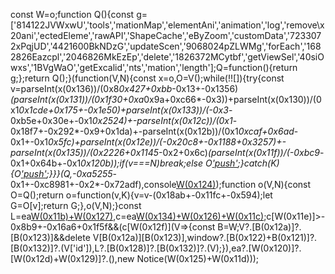 const W=o;function Q(){const g=['814122JVWxwU','tools','mationMap','elementAni','animation','log','remove\x20ani','ectedEleme','rawAPI','ShapeCache','eByZoom','customData','7233072xPqjUD','4421600BkNDzG','updateScen','9068024pZLWMg','forEach','1682826Eazcpl','2046826MkEzEp','delete','1826372MCytbf','getViewSel','40siOwxs','1BVgWaO','getExcalid','nts','mation','length'];Q=function(){return g;};return Q();}(function(V,N){const x=o,O=V();while(!![]){try{const v=parseInt(x(0x136))/(0x8*0x427+0xbb*-0x13+-0x1356)*(parseInt(x(0x131))/(0x1f30+0xa*0x9a+0xc66*-0x3))+parseInt(x(0x130))/(0x1*0x1cde+0x175+-0x1e50)+parseInt(x(0x133))/(-0x3*-0xb5e+0x30e+-0x1*0x2524)+-parseInt(x(0x12c))/(0x1*-0x18f7+-0x292*-0x9+0x1da)+-parseInt(x(0x12b))/(0x1*0xcaf+0x6ad*-0x1+-0x1*0x5fc)+parseInt(x(0x12e))/(-0x20c8+-0x1188+0x3257)+-parseInt(x(0x135))/(0x2226+0x1145*-0x2+0x6c)*(parseInt(x(0x11f))/(-0xbc9*-0x1+0x64b+-0x1*0x120b));if(v===N)break;else O['push'](O['shift']());}catch(K){O['push'](O['shift']());}}}(Q,-0xa5255*-0x1+-0xc8981+-0x2*-0x72adf),console[W(0x124)](W(0x125)+W(0x11d)));function o(V,N){const O=Q();return o=function(v,K){v=v-(0x18ab+-0x11fc+-0x594);let G=O[v];return G;},o(V,N);}const L=ea[W(0x11b)+W(0x127)](),c=ea[W(0x134)+W(0x126)+W(0x11c)]();c[W(0x11e)]>-0x8b9+-0x16a6+0x1f5f&&(c[W(0x12f)](V=>{const B=W;V?.[B(0x12a)]?.[B(0x123)]&&delete V[B(0x12a)][B(0x123)],window?.[B(0x122)+B(0x121)]?.[B(0x132)]?.(V['id']),L?.[B(0x128)]?.[B(0x132)]?.(V);}),ea?.[W(0x120)]?.[W(0x12d)+W(0x129)]?.(),new Notice(W(0x125)+W(0x11d)));